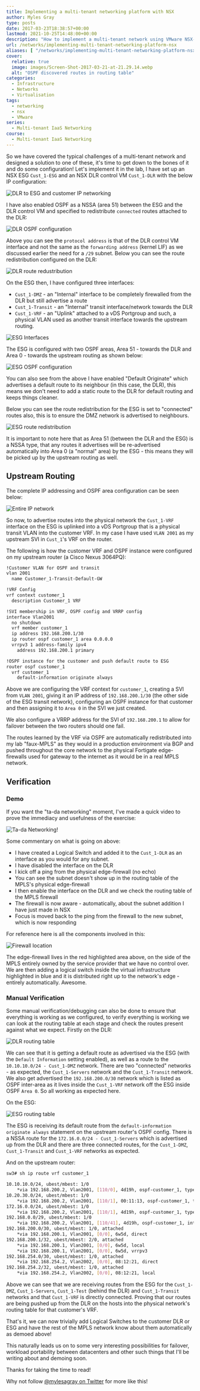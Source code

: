 ```yaml
---
title: Implementing a multi-tenant networking platform with NSX
author: Myles Gray
type: posts
date: 2017-03-23T18:38:57+00:00
lastmod: 2021-10-25T14:48:00+00:00
description: "How to implement a multi-tenant network using VMware NSX-V"
url: /networks/implementing-multi-tenant-networking-platform-nsx
aliases: [ "/networks/implementing-multi-tenant-networking-platform-nsx/amp", "/infrastructure/implementing-multi-tenant-networking-platform-nsx/", "/infrastructure/implementing-multi-tenant-networking-platform-nsx/amp" ]
cover:
  relative: true
  image: images/Screen-Shot-2017-03-21-at-21.29.14.webp
  alt: "OSPF discovered routes in routing table"
categories:
  - Infrastructure
  - Networks
  - Virtualisation
tags:
  - networking
  - nsx
  - VMware
series:
  - Multi-tenant IaaS Networking
course:
  - Multi-tenant IaaS Networking
---
```


So we have covered the typical challenges of a multi-tenant network and designed a solution to one of these, it's time to get down to the bones of it and do some configuration! Let's implement it in the lab, I have set up an NSX ESG `Cust_1-ESG` and an NSX DLR control VM `Cust_1-DLR` with the below IP configuration:

![DLR to ESG and customer IP networking][1]

I have also enabled OSPF as a NSSA (area 51) between the ESG and the DLR control VM and specified to redistribute `connected` routes attached to the DLR:

![DLR OSPF configuration][2]

Above you can see the `protocol address` is that of the DLR control VM interface and not the same as the `forwarding address` (kernel LIF) as we discussed earlier the need for a `/29` subnet. Below you can see the route redistribution configured on the DLR:

![DLR route redustribution][3]

On the ESG then, I have configured three interfaces:

* `Cust_1-DMZ` - an "Internal" interface to be completely firewalled from the DLR but still advertise a route
* `Cust_1-Transit` - an "Internal" transit interface/network towards the DLR
* `Cust_1-VRF` - an "Uplink" attached to a vDS Portgroup and such, a physical VLAN used as another transit interface towards the upstream routing.

![ESG Interfaces][4]

The ESG is configured with two OSPF areas, Area 51 - towards the DLR and Area 0 - towards the upstream routing as shown below:

![ESG OSPF configuration][5]

You can also see from the above I have enabled "Default Originate" which advertises a default route to its neighbour (in this case, the DLR), this means we don't need to add a static route to the DLR for default routing and keeps things cleaner.

Below you can see the route redistribution for the ESG is set to "connected" routes also, this is to ensure the DMZ network is advertised to neighbours.

![ESG route redistribution][6]

It is important to note here that as Area 51 (between the DLR and the ESG) is a NSSA type, that any routes it advertises will be re-advertised automatically into Area 0 (a "normal" area) by the ESG - this means they will be picked up by the upstream routing as well.

## Upstream Routing

The complete IP addressing and OSPF area configuration can be seen below:

![Entire IP network][7]

So now, to advertise routes into the physical network the `Cust_1-VRF` interface on the ESG is uplinked into a vDS Portgroup that is a physical transit VLAN into the customer VRF. In my case I have used `VLAN 2001` as my upstream SVI in `Cust_1`'s VRF on the router.

The following is how the customer VRF and OSPF instance were configured on my upstream router (a Cisco Nexus 3064PQ):

```sh
!Customer VLAN for OSPF and transit
vlan 2001
  name Customer_1-Transit-Default-GW

!VRF Config
vrf context customer_1
  description Customer_1 VRF

!SVI membership in VRF, OSPF config and VRRP config   
interface Vlan2001
  no shutdown
  vrf member customer_1
  ip address 192.168.200.1/30
  ip router ospf customer_1 area 0.0.0.0
  vrrpv3 1 address-family ipv4
    address 192.168.200.1 primary

!OSPF instance for the customer and push default route to ESG
router ospf customer_1
  vrf customer_1
    default-information originate always
```

Above we are configuring the VRF context for `customer_1`, creating a SVI from `VLAN 2001`, giving it an IP address of `192.168.200.1/30` (the other side of the ESG transit network), configuring an OSPF instance for that customer and then assigning it to `Area 0` in the SVI we just created.

We also configure a VRRP address for the SVI of `192.168.200.1` to allow for failover between the two routers should one fail.

The routes learned by the VRF via OSPF are automatically redistributed into my lab "faux-MPLS" as they would in a production environment via BGP and pushed throughout the core network to the physical Fortigate edge-firewalls used for gateway to the internet as it would be in a real MPLS network.

## Verification

### Demo

If you want the "ta-da networking" moment, I've made a quick video to prove the immediacy and usefulness of the exercise:

![Ta-da Networking!][8]

Some commentary on what is going on above:

* I have created a Logical Switch and added it to the `Cust_1-DLR` as an interface as you would for any subnet.
* I have disabled the interface on the DLR
* I kick off a ping from the physical edge-firewall (no echo)
* You can see the subnet doesn't show up in the routing table of the MPLS's physical edge-firewall
* I then enable the interface on the DLR and we check the routing table of the MPLS firewall
* The firewall is now aware - automatically, about the subnet addition I have just made in NSX
* Focus is moved back to the ping from the firewall to the new subnet, which is now responding

For reference here is all the components involved in this:

![Firewall location][9]

The edge-firewall lives in the red highlighted area above, on the side of the MPLS entirely owned by the service provider that we have no control over. We are then adding a logical switch inside the virtual infrastructure highlighted in blue and it is distributed right up to the network's edge - entirely automatically. Awesome.

### Manual Verification

Some manual verification/debugging can also be done to ensure that everything is working as we configured, to verify everything is working we can look at the routing table at each stage and check the routes present against what we expect. Firstly on the DLR:

![DLR routing table][10]

We can see that it is getting a default route as advertised via the ESG (with the `Default Information` setting enabled), as well as a route to the `10.10.10.0/24 - Cust_1-DMZ` network. There are two "connected" networks - as expected, the `Cust_1-Servers` network and the `Cust_1-Transit` network. We also get advertised the `192.168.200.0/30` network which is listed as OSPF inter-area as it lives inside the `Cust_1-VRF` network off the ESG inside OSPF `Area 0`. So all working as expected here.

On the ESG:

![ESG routing table][11]

The ESG is receiving its default route from the `default-information originate always` statement on the upstream router's OSPF config. There is a NSSA route for the `172.16.0.0/24 - Cust_1-Servers` which is advertised up from the DLR and there are three connected routes, for the `Cust_1-DMZ`, `Cust_1-Transit` and `Cust_1-VRF` networks as expected.

And on the upstream router:

```sh
sw3# sh ip route vrf customer_1

10.10.10.0/24, ubest/mbest: 1/0
    *via 192.168.200.2, Vlan2001, [110/0], 4d19h, ospf-customer_1, type-2
10.20.30.0/24, ubest/mbest: 1/0
    *via 192.168.200.2, Vlan2001, [110/1], 00:11:13, ospf-customer_1, type-2
172.16.0.0/24, ubest/mbest: 1/0
    *via 192.168.200.2, Vlan2001, [110/1], 4d19h, ospf-customer_1, type-2
192.168.0.0/29, ubest/mbest: 1/0
    *via 192.168.200.2, Vlan2001, [110/41], 4d19h, ospf-customer_1, inter
192.168.200.0/30, ubest/mbest: 1/0, attached
    *via 192.168.200.1, Vlan2001, [0/0], 6w5d, direct
192.168.200.1/32, ubest/mbest: 2/0, attached
    *via 192.168.200.1, Vlan2001, [0/0], 6w5d, local
    *via 192.168.200.1, Vlan2001, [0/0], 6w5d, vrrpv3
192.168.254.0/30, ubest/mbest: 1/0, attached
    *via 192.168.254.2, Vlan2002, [0/0], 08:12:21, direct
192.168.254.2/32, ubest/mbest: 1/0, attached
    *via 192.168.254.2, Vlan2002, [0/0], 08:12:21, local
```

Above we can see that we are receiving routes from the ESG for the `Cust_1-DMZ`, `Cust_1-Servers`, `Cust_1-Test` (behind the DLR) and `Cust_1-Transit` networks and that `Cust_1-VRF` is directly connected. Proving that our routes are being pushed up from the DLR on the hosts into the physical network's routing table for that customer's VRF.

That's it, we can now trivially add Logical Switches to the customer DLR or ESG and have the rest of the MPLS network know about them automatically as demoed above!

This naturally leads us on to some very interesting possibilities for failover, workload portability between datacenters and other such things that I'll be writing about and demoing soon.

Thanks for taking the time to read!

Why not follow [@mylesagray on Twitter][12] for more like this!

 [1]: images/image-1-1.png
 [2]: images/Screen-Shot-2017-03-21-at-20.11.41.png
 [3]: images/Screen-Shot-2017-03-21-at-20.14.05.png
 [4]: images/Screen-Shot-2017-03-21-at-20.27.39.png
 [5]: images/Screen-Shot-2017-03-21-at-20.29.55.png
 [6]: images/Screen-Shot-2017-03-21-at-20.32.11.png
 [7]: images/image.png
 [8]: images/Ta-Da-Networking.gif
 [9]: images/Whole-network-distribution.png
 [10]: images/Screen-Shot-2017-03-21-at-21.28.57.png
 [11]: images/Screen-Shot-2017-03-21-at-21.29.14.png
 [12]: https://twitter.com/mylesagray
